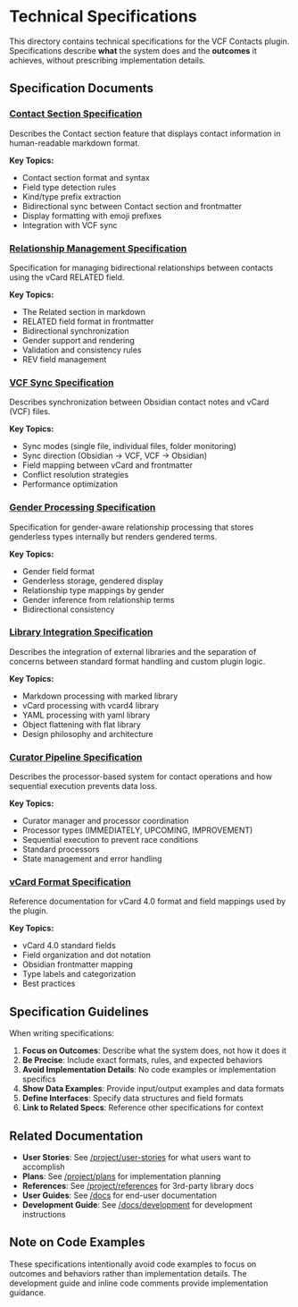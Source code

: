 # Technical Specifications

This directory contains technical specifications for the VCF Contacts plugin. Specifications describe **what** the system does and the **outcomes** it achieves, without prescribing implementation details.

## Specification Documents

### [Contact Section Specification](contact-section.md)
Describes the Contact section feature that displays contact information in human-readable markdown format.

**Key Topics:**
- Contact section format and syntax
- Field type detection rules
- Kind/type prefix extraction
- Bidirectional sync between Contact section and frontmatter
- Display formatting with emoji prefixes
- Integration with VCF sync

### [Relationship Management Specification](relationship-management.md)
Specification for managing bidirectional relationships between contacts using the vCard RELATED field.

**Key Topics:**
- The Related section in markdown
- RELATED field format in frontmatter
- Bidirectional synchronization
- Gender support and rendering
- Validation and consistency rules
- REV field management

### [VCF Sync Specification](vcf-sync.md)
Describes synchronization between Obsidian contact notes and vCard (VCF) files.

**Key Topics:**
- Sync modes (single file, individual files, folder monitoring)
- Sync direction (Obsidian → VCF, VCF → Obsidian)
- Field mapping between vCard and frontmatter
- Conflict resolution strategies
- Performance optimization

### [Gender Processing Specification](gender-processing.md)
Specification for gender-aware relationship processing that stores genderless types internally but renders gendered terms.

**Key Topics:**
- Gender field format
- Genderless storage, gendered display
- Relationship type mappings by gender
- Gender inference from relationship terms
- Bidirectional consistency

### [Library Integration Specification](library-integration.md)
Describes the integration of external libraries and the separation of concerns between standard format handling and custom plugin logic.

**Key Topics:**
- Markdown processing with marked library
- vCard processing with vcard4 library
- YAML processing with yaml library
- Object flattening with flat library
- Design philosophy and architecture

### [Curator Pipeline Specification](curator-pipeline.md)
Describes the processor-based system for contact operations and how sequential execution prevents data loss.

**Key Topics:**
- Curator manager and processor coordination
- Processor types (IMMEDIATELY, UPCOMING, IMPROVEMENT)
- Sequential execution to prevent race conditions
- Standard processors
- State management and error handling

### [vCard Format Specification](vcard-format.md)
Reference documentation for vCard 4.0 format and field mappings used by the plugin.

**Key Topics:**
- vCard 4.0 standard fields
- Field organization and dot notation
- Obsidian frontmatter mapping
- Type labels and categorization
- Best practices

## Specification Guidelines

When writing specifications:

1. **Focus on Outcomes**: Describe what the system does, not how it does it
2. **Be Precise**: Include exact formats, rules, and expected behaviors
3. **Avoid Implementation Details**: No code examples or implementation specifics
4. **Show Data Examples**: Provide input/output examples and data formats
5. **Define Interfaces**: Specify data structures and field formats
6. **Link to Related Specs**: Reference other specifications for context

## Related Documentation

- **User Stories**: See [/project/user-stories](../../project/user-stories/) for what users want to accomplish
- **Plans**: See [/project/plans](../../project/plans/) for implementation planning
- **References**: See [/project/references](../../project/references/) for 3rd-party library docs
- **User Guides**: See [/docs](../) for end-user documentation
- **Development Guide**: See [/docs/development](../development/) for development instructions

## Note on Code Examples

These specifications intentionally avoid code examples to focus on outcomes and behaviors rather than implementation details. The development guide and inline code comments provide implementation guidance.
